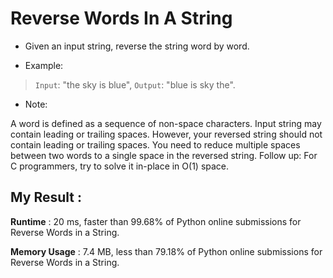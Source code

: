 # Reverse Words In A String

- Given an input string, reverse the string word by word.

- Example:  

> `Input`: "the sky is blue",
`Output`: "blue is sky the".

- Note:

A word is defined as a sequence of non-space characters.
Input string may contain leading or trailing spaces. However, your reversed string should not contain leading or trailing spaces.
You need to reduce multiple spaces between two words to a single space in the reversed string.
Follow up: For C programmers, try to solve it in-place in O(1) space.

## My Result :

**Runtime** : 20 ms, faster than 99.68% of Python online submissions for Reverse Words in a String.

**Memory Usage** : 7.4 MB, less than 79.18% of Python online submissions for Reverse Words in a String.
